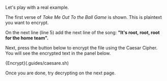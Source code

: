 Let's play with a real example.

The first verse of *Take Me Out To the Ball Game* is shown. This is plaintext you want to encrypt.

On the next line (line 5) add the next line of the song: **"It's root, root, root for the home team".** 

Next, press the button below to encrypt the file using the Caesar Cipher. You will see the encrypted text in the panel below. 

{Encrypt}(.guides/caesare.sh)

Once you are done, try decrypting on the next page.


